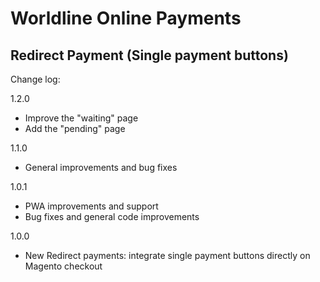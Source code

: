 # Worldline Online Payments

## Redirect Payment (Single payment buttons)

Change log:

1.2.0
- Improve the "waiting" page
- Add the "pending" page

1.1.0
- General improvements and bug fixes

1.0.1
- PWA improvements and support
- Bug fixes and general code improvements

1.0.0
- New Redirect payments: integrate single payment buttons directly on Magento checkout
